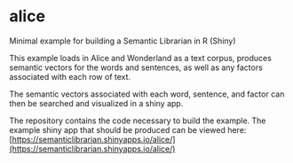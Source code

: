 # alice
Minimal example for building a Semantic Librarian in R (Shiny)

This example loads in Alice and Wonderland as a text corpus, produces semantic vectors for the words and sentences, as well as any factors associated with each row of text.

The semantic vectors associated with each word, sentence, and factor can then be searched and visualized in a shiny app.

The repository contains the code necessary to build the example. The example shiny app that should be produced can be viewed here: [https://semanticlibrarian.shinyapps.io/alice/](https://semanticlibrarian.shinyapps.io/alice/)
